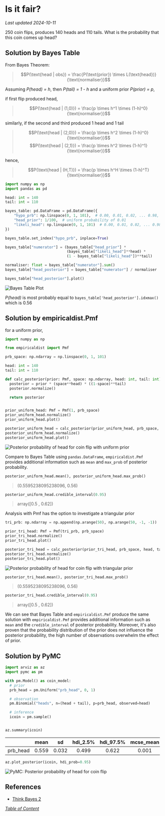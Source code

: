 # Is it fair?
*Last updated 2024-10-11*

250 coin flips, produces 140 heads and 110 tails. What is the probability that this coin comes up head?

## Solution by Bayes Table

From Bayes Theorem:
> $$P(\text{head | obs}) = \frac{P(\text{prior}) \times L(\text{head})}{\text{normaliser}}$$

Assuming *P(head) = h*, then *P(tail) = 1 - h* and a uniform prior *P(prior) = p*,

if first flip produced head,
> $$P(\text{head | (1,0)}) = \frac{p \times h^1 \times (1-h)^0}{\text{normaliser}}$$

similarly, if the second and third produced 1 head and 1 tail
> $$P(\text{head | (2,0)}) = \frac{p \times h^2 \times (1-h)^0}{\text{normaliser}}$$
> $$P(\text{head | (2,1)}) = \frac{p \times h^2 \times (1-h)^1}{\text{normaliser}}$$

hence,
> $$P(\text{head | (H,T)}) = \frac{p \times h^H \times (1-h)^T}{\text{normaliser}}$$

```python
import numpy as np
import pandas as pd

head: int = 140
tail: int = 110

bayes_table: pd.DataFrame = pd.DataFrame({
    "hypo_prb": np.linspace(0, 1, 101),  # 0.00, 0.01, 0.02, ... 0.98, 0.99, 1.00
    "head_prior": 1/100,  # uniform probability of 0.01
    "likeli_head": np.linspace(0, 1, 101)  # 0.00, 0.01, 0.02, ... 0.98, 0.99, 1.00
})

bayes_table.set_index("hypo_prb", inplace=True)

bayes_table["numerator"] = (bayes_table["head_prior"] *
                            (bayes_table["likeli_head"]**head) *
                            (1 - bayes_table["likeli_head"])**tail)

normaliser: float = bayes_table["numerator"].sum()
bayes_table["head_posterior"] = bayes_table["numerator"] / normaliser

bayes_table["head_posterior"].plot()
```

![](images/bayes_table_plot.png "Bayes Table Plot")

*P(head)* is most probably equal to `bayes_table['head_posterior'].idxmax()` which is 0.56

## Solution by empiricaldist.Pmf
for a uniform prior,

```python
import numpy as np

from empiricaldist import Pmf

prb_space: np.ndarray = np.linspace(0, 1, 101)

head: int = 140
tail: int = 110

def calc_posterior(prior: Pmf, space: np.ndarray, head: int, tail: int) -> Pmf:
  posterior = prior * (space**head) * ((1-space)**tail)
  posterior.normalize()

  return posterior


prior_uniform_head: Pmf = Pmf(1, prb_space)
prior_uniform_head.normalize()
prior_uniform_head.plot()

posterior_uniform_head = calc_posterior(prior_uniform_head, prb_space, head, tail)
posterior_uniform_head.normalize()
posterior_uniform_head.plot()
```

![](images/Pmf_uniform_plot.png "Posterior probability of head for coin flip with uniform prior")

Compare to Bayes Table using `pandas.DataFrame`, `empiricaldist.Pmf` provides additional information such as `mean` and `max_prob` of posterior probability.

```python
posterior_uniform_head.mean(), posterior_uniform_head.max_prob()
```
> (0.5595238095238096, 0.56)

```python
posterior_uniform_head.credible_interval(0.95)
```
> array([0.5 , 0.62])

Analysis with Pmf has the option to investigate a triangular prior

```python
tri_prb: np.ndarray = np.append(np.arange(50), np.arange(50, -1, -1))

prior_tri_head: Pmf = Pmf(tri_prb, prb_space)
prior_tri_head.normalize()
prior_tri_head.plot()

posterior_tri_head = calc_posterior(prior_tri_head, prb_space, head, tail)
posterior_tri_head.normalize()
posterior_tri_head.plot()
```

![](images/Pmf_triangle_plot.png "Posterior probability of head for coin flip with triangular prior")

```python
posterior_tri_head.mean(), posterior_tri_head.max_prob()
```
> (0.5595238095238096, 0.56)

```python
posterior_tri_head.credible_interval(0.95)
```
> array([0.5 , 0.62])

We can see that Bayes Table and `empiricaldist.Pmf` produce the same solution with `empiricaldist.Pmf` provides additional information such as `mean` and the `credible_interval` of posterior probability. Moreover, it's also proven that the probability distribution of the prior does not influence the posterior probability, the high number of observations overwhelm the effect of prior.

## Solution by PyMC

```python
import arviz as az
import pymc as pm

with pm.Model() as coin_model:
  # prior
  prb_head = pm.Uniform("prb_head", 0, 1)

  # observation
  pm.Binomial("heads", n=(head + tail), p=prb_head, observed=head)

  # inference
  icoin = pm.sample()


az.summary(icoin)
```
|        |mean | sd  |hdi_2.5%|hdi_97.5%|mcse_mean|mcse_sd|ess_bulk|ess_tail|r_hat|
|:------:|:---:|:---:|:------:|:-------:|:-------:|:-----:|:------:|:------:|:---:|
|prb_head|0.559|0.032| 0.499  |  0.622  |  0.001  | 0.001 | 753.0  | 1360.0 | 1.0 |

```python
az.plot_posterior(icoin, hdi_prob=0.95)
```

![](images/pymc_plot.png "PyMC: Posterior probability of head for coin flip")

## References
+ [Think Bayes 2](http://allendowney.github.io/ThinkBayes2/index.html)

*[Table of Content](../../index.md)*
